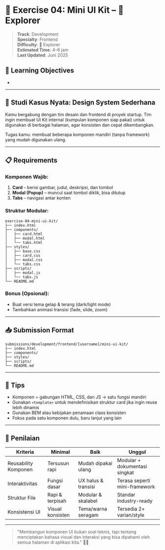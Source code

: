 # 🧪 Exercise 04: Mini UI Kit – 🌿 Explorer

> **Track**: Development\
> **Specialty**: Frontend\
> **Difficulty**: 🌿 Explorer\
> **Estimated Time**: 4–6 jam\
> **Last Updated**: Juni 2025

## 🎯 Learning Objectives

-

---

## 🧩 Studi Kasus Nyata: Design System Sederhana

Kamu bergabung dengan tim desain dan frontend di proyek startup. Tim ingin membuat UI Kit internal (kumpulan komponen siap pakai) untuk digunakan di berbagai halaman, agar konsisten dan cepat dikembangkan.

Tugas kamu: membuat beberapa komponen mandiri (tanpa framework) yang mudah digunakan ulang.

---

## 📋 Requirements

### Komponen Wajib:

1. **Card** – berisi gambar, judul, deskripsi, dan tombol
2. **Modal (Popup)** – muncul saat tombol diklik, bisa ditutup
3. **Tabs** – navigasi antar konten

### Struktur Modular:

```
exercise-04-mini-ui-kit/
├── index.html
├── components/
│   ├── card.html
│   ├── modal.html
│   └── tabs.html
├── styles/
│   ├── base.css
│   ├── card.css
│   ├── modal.css
│   └── tabs.css
├── scripts/
│   ├── modal.js
│   └── tabs.js
└── README.md
```

### Bonus (Opsional):

- Buat versi tema gelap & terang (dark/light mode)
- Tambahkan animasi transisi (fade, slide, zoom)

---

## 📥 Submission Format

```
submissions/development/frontend/[username]/mini-ui-kit/
├── index.html
├── components/
├── styles/
├── scripts/
└── README.md
```

---

## 🧠 Tips

- Komponen = gabungan HTML, CSS, dan JS → satu fungsi mandiri
- Gunakan `<template>` untuk mendefinisikan struktur card jika ingin reuse lebih dinamis
- Gunakan BEM atau kebijakan penamaan class konsisten
- Fokus pada satu komponen dulu, baru lanjut yang lain

---

## 🎯 Penilaian

| Kriteria             | Minimal          | Baik                | Unggul                        |
| -------------------- | ---------------- | ------------------- | ----------------------------- |
| Reusability Komponen | Tersusun rapi    | Mudah dipakai ulang | Modular + dokumentasi singkat |
| Interaktivitas       | Fungsi dasar     | UX halus & transisi | Terasa seperti mini-framework |
| Struktur File        | Rapi & terpisah  | Modular & skalabel  | Standar industry-ready        |
| Konsistensi UI       | Visual konsisten | Tema/warna seragam  | Tersedia 2+ varian/style      |

---

> "Membangun komponen UI bukan soal teknis, tapi tentang menciptakan bahasa visual dan interaksi yang bisa dipahami oleh semua halaman di aplikasi kita." 🧩✨

